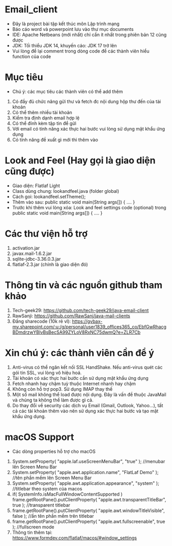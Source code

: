 # Email_client
- Đây là project bài tập kết thúc môn Lập trình mạng
- Báo cáo word và powerpoint lưu vào thư mục documents
- IDE: Apache Netbeans (mới nhất) chỉ cần ít nhất trong phiên bản 12 cũng được
- JDK: Tối thiểu JDK 14, khuyến cáo: JDK 17 trở lên
- Vui lòng để lại comment trong dòng code để các thành viên hiểu function của code
# Mục tiêu
- Chú ý: các mục tiêu các thành viên có thể add thêm
1. Có đầy đủ chức năng gửi thư và fetch đc nội dung hộp thư đến của tài khoản
2. Có thể thêm nhiều tài khoản
3. Kiểm tra định dạnh email hợp lệ
4. Có thể đính kèm tập tin để gửi
5. Với email có tính năng xác thực hai bước vui lòng sử dụng mật khẩu ứng dụng
6. Có tính năng đề xuất gì mới thì thêm vào
# Look and Feel (Hay gọi là giao diện cũng được)
- Giao diện: Flatlaf Light
- Class dùng chung: lookandfeel.java (folder global)
- Cách goi: lookandfeel.setTheme();
- Thêm vào sau: public static void main(String args[]) { .... }
- Trước khi thêm vui lòng xóa: Look and feel settings code (optional) trong public static void main(String args[]) { .... }
# Các thư viện hỗ trợ
1. activation.jar
2. javax.mail-1.6.2.jar
3. sqlite-jdbc-3.36.0.3.jar
4. flatlaf-2.3.jar (chính là giao diện đó)
# Thông tin và các nguồn github tham khảo
1. Tech-geek29: https://github.com/tech-geek29/java-email-client
2. RawSanji: https://github.com/RawSanj/java-mail-clients
3. Đấng sharecode (10k rẻ vl): https://gvbax-my.sharepoint.com/:u:/g/personal/user1839_offices365_co/EbfGwRhacgBDmdrzwYBIvBsBecSA99ZYLoV8RxNC75dwmQ?e=ZLR7Cb
# Xin chú ý: các thành viên cần để ý
1. Anti-virus có thể ngăn kết nối SSL HandShake. Nếu anti-virus quét các gói tin SSL, vui lòng vô hiệu hoá.
2. Tài khoản có xác thực hai bước cần sử dụng mật khẩu ứng dụng
3. Fetch nhanh hay chậm tuỳ thuộc Internet nhanh hay chậm
4. Không còn hỗ trợ pop3. Sử dụng IMAP thay thế
5. Một số mail không thể load được nội dụng. Đây là vấn đề thuộc JavaMail và chúng ta không thể làm được gì cả.
6. Do thay đổi về security các dịch vụ Email (Gmail, Outlook, Yahoo...), tất cả các tài khoản thêm vào nên sử dụng xác thực hai bước và tạo mật khẩu ứng dụng.
# macOS Support
- Các dòng properties hỗ trợ cho macOS
1. System.setProperty( "apple.laf.useScreenMenuBar", "true" ); //menubar lên Screen Menu Bar
2. System.setProperty( "apple.awt.application.name", "FlatLaf Demo" ); //tên phần mềm lên Screen Menu Bar
3. System.setProperty( "apple.awt.application.appearance", "system" ); //titlebar theo system của macos
4. if( SystemInfo.isMacFullWindowContentSupported )
    frame.getRootPane().putClientProperty( "apple.awt.transparentTitleBar", true ); //transparent titlebar
5. frame.getRootPane().putClientProperty( "apple.awt.windowTitleVisible", false ); //ẩn tên phần mềm trên titlebar
6. frame.getRootPane().putClientProperty( "apple.awt.fullscreenable", true ); //fullscreen mode
7. Thông tin thêm tại: https://www.formdev.com/flatlaf/macos/#window_settings
